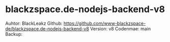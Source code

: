 
# blackzspace.de-nodejs-backend-v8

Auhtor: BlackLeakz
Github: https://github.com/www-blackzspace-de/blackzspace.de-nodejs-backend-v8
Version: v8
Codenmae: main
Backup: 

